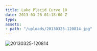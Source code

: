 ```yaml
---
title: Lake Placid Curve 10
date: 2013-03-26 01:18:00 Z
type: 
assets:
- path: "/uploads/20130325-120814.jpg"
---
```


![20130325-120814](/uploads/20130325-120814.jpg) 
